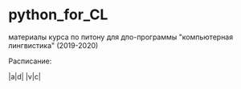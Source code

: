 # python_for_CL
материалы курса по питону для дпо-программы "компьютерная лингвистика" (2019-2020)

Расписание: 

|a|d|
|v|c|
